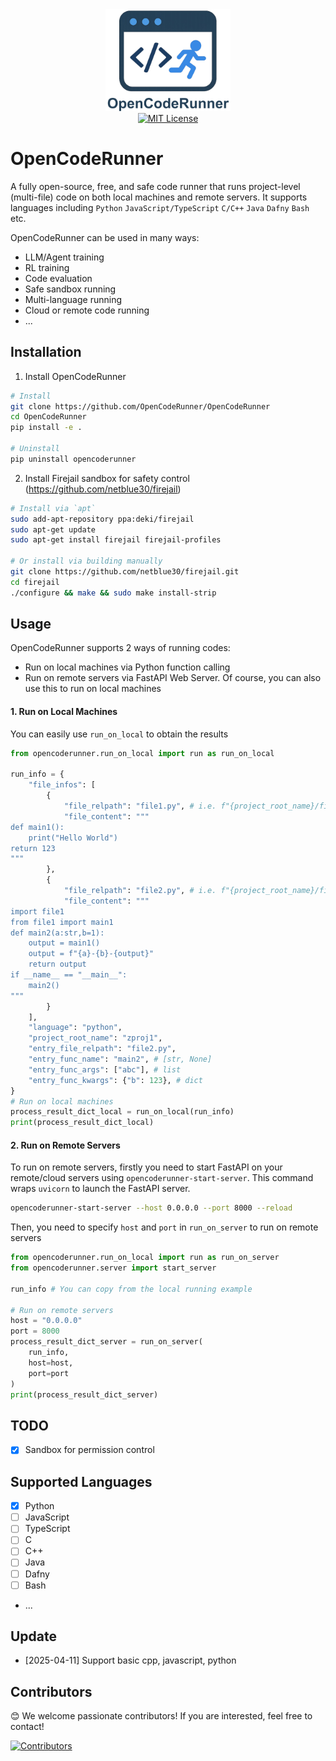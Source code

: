 <div align="center">
  <img src="https://github.com/OpenCodeRunner/OpenCodeRunner/blob/main/assets/opencoderunner_v3_marginborder.png" alt="OpenCodeRunner Logo" width="200"/>
  <br>
  <a href="https://github.com/OpenCodeRunner/OpenCodeRunner/blob/main/LICENSE">
    <img alt="MIT License" src="https://img.shields.io/badge/License-MIT-yellow.svg">
  </a>
</div>


# OpenCodeRunner
A fully open-source, free, and safe code runner that runs project-level (multi-file) code on both local machines and remote servers. It supports languages including `Python` `JavaScript/TypeScript` `C/C++` `Java` `Dafny` `Bash` etc.

OpenCodeRunner can be used in many ways:
- LLM/Agent training
- RL training
- Code evaluation
- Safe sandbox running
- Multi-language running
- Cloud or remote code running
- ...
## Installation
1. Install OpenCodeRunner
```bash
# Install
git clone https://github.com/OpenCodeRunner/OpenCodeRunner
cd OpenCodeRunner
pip install -e .

# Uninstall
pip uninstall opencoderunner 
```
2. Install Firejail sandbox for safety control (https://github.com/netblue30/firejail)
```bash
# Install via `apt`
sudo add-apt-repository ppa:deki/firejail
sudo apt-get update
sudo apt-get install firejail firejail-profiles

# Or install via building manually
git clone https://github.com/netblue30/firejail.git
cd firejail
./configure && make && sudo make install-strip
```
## Usage
OpenCodeRunner supports 2 ways of running codes: 
- Run on local machines via Python function calling
- Run on remote servers via FastAPI Web Server. Of course, you can also use this to run on local machines

#### 1. Run on Local Machines
You can easily use `run_on_local` to obtain the results
```Python
from opencoderunner.run_on_local import run as run_on_local

run_info = {
    "file_infos": [
        {
            "file_relpath": "file1.py", # i.e. f"{project_root_name}/file1.py"
            "file_content": """
def main1():
    print("Hello World")
return 123
"""
        },
        {
            "file_relpath": "file2.py", # i.e. f"{project_root_name}/file2.py"
            "file_content": """
import file1
from file1 import main1
def main2(a:str,b=1):
    output = main1()
    output = f"{a}-{b}-{output}"
    return output
if __name__ == "__main__":
    main2()
"""
        }
    ],
    "language": "python",
    "project_root_name": "zproj1", 
    "entry_file_relpath": "file2.py",
    "entry_func_name": "main2", # [str, None]
    "entry_func_args": ["abc"], # list
    "entry_func_kwargs": {"b": 123}, # dict
}
# Run on local machines
process_result_dict_local = run_on_local(run_info)           
print(process_result_dict_local)  
```

#### 2. Run on Remote Servers
To run on remote servers, firstly you need to start FastAPI on your remote/cloud servers using `opencoderunner-start-server`. This command wraps `uvicorn` to launch the FastAPI server.

```Bash
opencoderunner-start-server --host 0.0.0.0 --port 8000 --reload
```

Then, you need to specify `host` and `port` in `run_on_server` to run on remote servers

```Python
from opencoderunner.run_on_local import run as run_on_server
from opencoderunner.server import start_server

run_info # You can copy from the local running example

# Run on remote servers
host = "0.0.0.0"
port = 8000
process_result_dict_server = run_on_server(
    run_info,
    host=host,
    port=port    
)       
print(process_result_dict_server)  
```

## TODO
- [x] Sandbox for permission control


## Supported Languages
- [x] Python
- [ ] JavaScript
- [ ] TypeScript
- [ ] C
- [ ] C++
- [ ] Java
- [ ] Dafny
- [ ] Bash
- ...


## Update
- [2025-04-11] Support basic cpp, javascript, python


## Contributors
😊 We welcome passionate contributors! If you are interested, feel free to contact!

[![Contributors](https://contrib.rocks/image?repo=OpenCodeRunner/OpenCodeRunner)](https://github.com/OpenCodeRunner/OpenCodeRunner/graphs/contributors)


